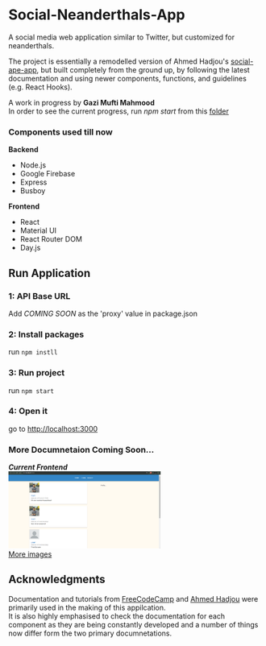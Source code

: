 # Social-Neanderthals-App
A social media web application similar to Twitter, but customized for neanderthals.

The project is essentially a remodelled version of Ahmed Hadjou's [social-ape-app](https://github.com/hidjou), but built completely from the ground up, by following the latest documentation and using newer components, functions, and guidelines (e.g. React Hooks).

A work in progress by **Gazi Mufti Mahmood**\
In order to see the current progress, run *npm start* from this [folder](/socialapp-client)

### Components used till now
**Backend**
- Node.js
- Google Firebase
- Express
- Busboy

**Frontend**
- React
- Material UI
- React Router DOM
- Day.js

## Run Application

### 1: API Base URL
Add *COMING SOON* as the 'proxy' value in package.json

### 2: Install packages
run `npm instll`

### 3: Run project
run `npm start`

### 4: Open it
go to [http://localhost:3000](http://localhost:3000)
<br />  

### More Documnetaion Coming Soon...
 ***Current Frontend***\
<img src="images/loaded.PNG" width="60%">\
[More images](/images/)




## Acknowledgments

Documentation and tutorials from [FreeCodeCamp](https://www.freecodecamp.org/learn/) and [Ahmed Hadjou](https://www.youtube.com/channel/UC2-slOJImuSc20Drbf88qvg) were primarily used in the making of this appilcation.\
It is also highly emphasised to check the documentation for each component as they are being constantly developed and a number of things now differ form the two primary documnetations.
